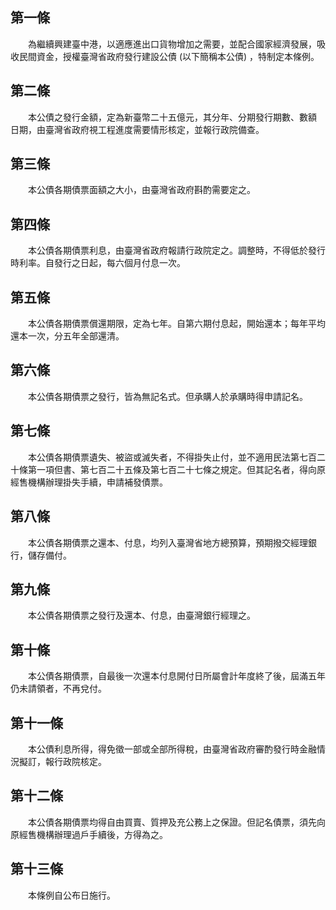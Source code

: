 第一條 
-------
　　為繼續興建臺中港，以適應進出口貨物增加之需要，並配合國家經濟發展，吸收民間資金，授權臺灣省政府發行建設公債 (以下簡稱本公債) ，特制定本條例。  


第二條 
-------
　　本公債之發行金額，定為新臺幣二十五億元，其分年、分期發行期數、數額  日期，由臺灣省政府視工程進度需要情形核定，並報行政院備查。  


第三條 
-------
　　本公債各期債票面額之大小，由臺灣省政府斟酌需要定之。  


第四條 
-------
　　本公債各期債票利息，由臺灣省政府報請行政院定之。調整時，不得低於發行時利率。自發行之日起，每六個月付息一次。  


第五條 
-------
　　本公債各期債票償還期限，定為七年。自第六期付息起，開始還本；每年平均還本一次，分五年全部還清。  


第六條 
-------
　　本公債各期債票之發行，皆為無記名式。但承購人於承購時得申請記名。  


第七條 
-------
　　本公債各期債票遺失、被盜或滅失者，不得掛失止付，並不適用民法第七百二十條第一項但書、第七百二十五條及第七百二十七條之規定。但其記名者，得向原經售機構辦理掛失手續，申請補發債票。  


第八條 
-------
　　本公債各期債票之還本、付息，均列入臺灣省地方總預算，預期撥交經理銀行，儲存備付。  


第九條 
-------
　　本公債各期債票之發行及還本、付息，由臺灣銀行經理之。  


第十條 
-------
　　本公債各期債票，自最後一次還本付息開付日所屬會計年度終了後，屆滿五年仍未請領者，不再兌付。  


第十一條 
---------
　　本公債利息所得，得免徵一部或全部所得稅，由臺灣省政府審酌發行時金融情況擬訂，報行政院核定。  


第十二條 
---------
　　本公債各期債票均得自由買賣、質押及充公務上之保證。但記名債票，須先向原經售機構辦理過戶手續後，方得為之。  


第十三條 
---------
　　本條例自公布日施行。
